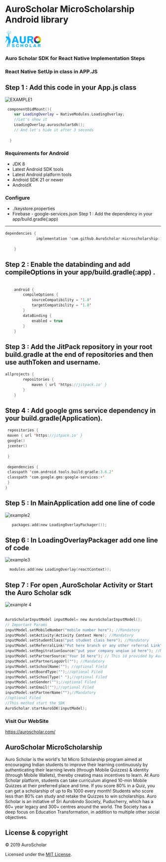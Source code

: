 # AuroScholar MicroScholarship Android  library

![alt text](./AuroSholar.png "AuroScholar Logo")

### Auro Scholar SDK for React Native  Implementation Steps


### React Native SetUp in class in APP.JS

Step 1 : Add this code in your App.js class
----

![EXAMPLE1](https://user-images.githubusercontent.com/71823266/135057636-68121df9-c817-4777-ad0f-e3d63434c584.PNG)


```swift
 componentDidMount(){
	var LoadingOverlay = NativeModules.LoadingOverlay;
	//Let's show it
	LoadingOverlay.auroscholarSdk();
	// And let's hide it after 3 seconds
	
  }
```

### Requirements for Android 
- JDK 8
- Latest Android SDK tools
- Latest Android platform tools
- Android SDK 21 or newer
- AndroidX

### Configure
- ./keystore.properties
- Firebase - google-services.json
Step 1 : Add the dependency in your app/build.gradle(:app)
----

```swift
dependencies {
	          implementation 'com.github.AuroScholar:microscholarship:1.0.1'

	}
```


Step 2 : Enable the databinding and add compileOptions in your app/build.gradle(:app) .
----

```swift

	android {
 		compileOptions {
 			sourceCompatibility = '1.8'
 			targetCompatibility = '1.8'
 		}
 		dataBinding {
 			enabled = true
 		}
	}

```
Step 3 : Add the JitPack repository in your root build.gradle at the end of repositories and then use authToken and username.
----

```swift
allprojects {
		repositories {
			maven { url 'https://jitpack.io' }
		}
	}
```


Step 4 : Add google gms service dependency in your build.gradle(Application).
----

```swift
 repositories {
 maven { url 'https://jitpack.io' }
 google()
 jcenter()

 }

 dependencies {
 classpath 'com.android.tools.build:gradle:3.6.2'
 classpath 'com.google.gms:google-services:+'
 }
}

```


Step 5 : In MainApplication add one line of code
----

![example2](https://user-images.githubusercontent.com/71823266/135060348-cdbf273d-2d28-47f5-9c17-f3200a482270.PNG)


```swift
   packages.add(new LoadingOverlayPackager());
```


Step 6 : In LoadingOverlayPackager add one line of code
----

![example3](https://user-images.githubusercontent.com/71823266/135061082-3c3efbae-268b-4fcc-9fc2-9394c25b69a8.PNG)

```swift 
  modules.add(new LoadingOverlay(reactContext));
```

Step 7 : For open ,AuroScholar Activity or Start the Auro Scholar sdk
----

![example 4](https://user-images.githubusercontent.com/71823266/135062849-c0fc35f2-15f0-45df-aea9-be9bb8ceb82e.PNG)


```swift

AuroScholarInputModel inputModel= new AuroScholarInputModel();
// Important Params
inputModel.setMobileNumber("mobile number here"); //Mandatory
inputModel.setActivity(Activity Context Here); //Mandatory
inputModel.setStudentClass("put student class here"); //Mandatory
inputModel.setReferralLink("Put here branch or any other referral Link");
inputModel.setRegitrationSource("put your company unqiue id here"); //Mandatory
inputModel.setPartnerSource("Your Id here"); // This id provided by Auro Scholar to the partner.
inputModel.setPartnerLogoUrl(""); //Mandatory
inputModel.setSchoolName(""); //optional Field
inputModel.setBoardType("");//optional Filed
inputModel.setSchoolType(" ");//optional Filed
inputModel.setGender("");//optional Filed
inputModel.setEmail("");//optional Filed
inputModel.setPartnerName("");//Mandatory
//optional Filed
//This method start the SDK
AuroScholar.startAuroSDK(inputModel);

```


### Visit Our WebSite
https://auroscholar.com/

## AuroScholar MicroScholarship

Auro Scholar is the world's 1st Micro Scholarship program aimed at encouraging Indian students to improve their learning continuously by authenticating their learning levels (through Mobile Quizzes) &amp; identity (through Mobile Wallets), thereby creating mass incentives to learn.  At Auro Scholar platform, students can take curriculum aligned 10-min Mobile Quizzes at their preferred place and time. If you score 80% in a Quiz, you can get a scholarship of up to Rs 1000 every month! Students who score less than 80% can study and retake the Quizzes to win scholarships.  Auro Scholar is an initiative of Sri Aurobindo Society, Puducherry, which has a 60+ year legacy and 300+ centres around the world. The Society has a deep focus on Education Transformation, in addition to multiple other social objectives.


## License & copyright

© 2019 AuroScholar

Licensed under the [MIT License](LICENSE).
